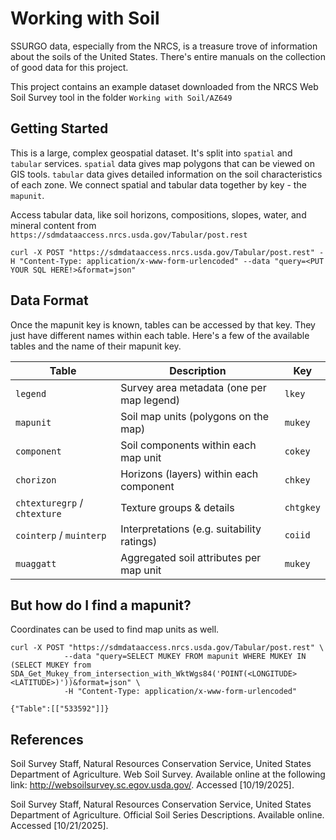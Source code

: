 # Working with Soil
SSURGO data, especially from the NRCS, is a treasure trove of information about the soils of the United States. There's entire 
manuals on the collection of good data for this project. 

This project contains an example dataset downloaded from the NRCS Web Soil Survey tool in the folder `Working with Soil/AZ649`

## Getting Started
This is a large, complex geospatial dataset. It's split into `spatial` and `tabular` services. `spatial` data gives map polygons that 
can be viewed on GIS tools. `tabular` data gives detailed information on the soil characteristics of each zone. We connect spatial and
tabular data together by key - the `mapunit`.

Access tabular data, like soil horizons, compositions, slopes, water, and mineral content from `https://sdmdataaccess.nrcs.usda.gov/Tabular/post.rest`
```
curl -X POST "https://sdmdataaccess.nrcs.usda.gov/Tabular/post.rest" -H "Content-Type: application/x-www-form-urlencoded" --data "query=<PUT YOUR SQL HERE!>&format=json"
```

## Data Format

Once the mapunit key is known, tables can be accessed by that key. They just have different names within each table. Here's a few of the available tables 
and the name of their mapunit key. 

| Table                        | Description                                | Key       |
| ---------------------------- | ------------------------------------------ | --------- |
| `legend`                     | Survey area metadata (one per map legend)  | `lkey`    |
| `mapunit`                    | Soil map units (polygons on the map)       | `mukey`   |
| `component`                  | Soil components within each map unit       | `cokey`   |
| `chorizon`                   | Horizons (layers) within each component    | `chkey`   |
| `chtexturegrp` / `chtexture` | Texture groups & details                   | `chtgkey` |
| `cointerp` / `muinterp`      | Interpretations (e.g. suitability ratings) | `coiid`   |
| `muaggatt`                   | Aggregated soil attributes per map unit    | `mukey`   |

## But how do I find a mapunit?

Coordinates can be used to find map units as well.

```
curl -X POST "https://sdmdataaccess.nrcs.usda.gov/Tabular/post.rest" \
            --data "query=SELECT MUKEY FROM mapunit WHERE MUKEY IN (SELECT MUKEY from SDA_Get_Mukey_from_intersection_with_WktWgs84('POINT(<LONGITUDE> <LATITUDE>)'))&format=json" \
            -H "Content-Type: application/x-www-form-urlencoded"
```
```
{"Table":[["533592"]]}
```



## References
Soil Survey Staff, Natural Resources Conservation Service, United States Department of Agriculture. Web Soil Survey. Available online at the following link: http://websoilsurvey.sc.egov.usda.gov/. Accessed [10/19/2025].

Soil Survey Staff, Natural Resources Conservation Service, United States Department of Agriculture. Official Soil Series Descriptions. Available online. Accessed [10/21/2025].
